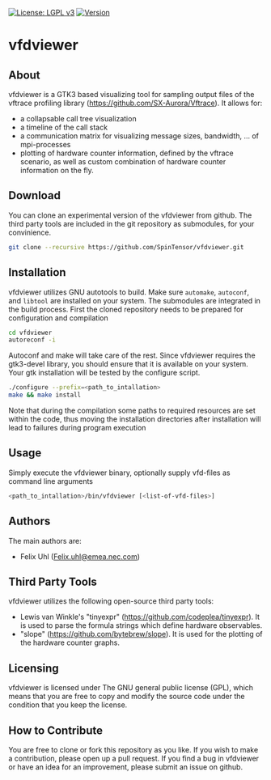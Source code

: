 [![License: LGPL v3](https://img.shields.io/badge/License-LGPL%20v3-blue.svg)](http://www.gnu.org/licenses/lgpl-3.0)
[![Version](https://img.shields.io/badge/version-0.0.1-red.svg)](https://github.com/SpinTensor/vfdviewer)

# vfdviewer

## About
vfdviewer is a GTK3 based visualizing tool for sampling output files of the vftrace profiling library (https://github.com/SX-Aurora/Vftrace).
It allows for:
 - a collapsable call tree visualization
 - a timeline of the call stack
 - a communication matrix for visualizing message sizes, bandwidth, ... of mpi-processes
 - plotting of hardware counter information, defined by the vftrace scenario, as well as custom combination of hardware counter information on the fly.

## Download
You can clone an experimental version of the vfdviewer from github.
The third party tools are included in the git repository as submodules, for your convinience.
```bash
git clone --recursive https://github.com/SpinTensor/vfdviewer.git
```

## Installation
vfdviewer utilizes GNU autotools to build. Make sure `automake`, `autoconf`, and `libtool` are installed on your system. The submodules are integrated in the build process. First the cloned repository needs to be prepared for configuration and compilation
```bash
cd vfdviewer
autoreconf -i
```
Autoconf and make will take care of the rest. 
Since vfdviewer requires the gtk3-devel library, you should ensure that it is available on your system. Your gtk installation will be tested by the configure script.
```bash
./configure --prefix=<path_to_intallation>
make && make install
```
Note that during the compilation some paths to required resources are set within the code, thus moving the installation directories after installation will lead to failures during program execution

## Usage
Simply execute the vfdviewer binary, optionally supply vfd-files as command line arguments
```bash
<path_to_intallation>/bin/vfdviewer [<list-of-vfd-files>]
```

## Authors
The main authors are:
 - Felix Uhl (Felix.uhl@emea.nec.com)

## Third Party Tools
vfdviewer utilizes the following open-source third party tools:
 - Lewis van Winkle's "tinyexpr" (https://github.com/codeplea/tinyexpr). It is used to parse the formula strings which define hardware observables.
 - "slope" (https://github.com/bytebrew/slope). It is used for the plotting of the hardware counter graphs.

## Licensing
vfdviewer is licensed under The GNU general public license (GPL), which means that you are free to copy and modify the source code under the condition that you keep the license.

## How to Contribute
You are free to clone or fork this repository as you like. If you wish to make a contribution, please open up a pull request. If you find a bug in vfdviewer or have an idea for an improvement, please submit an issue on github.
